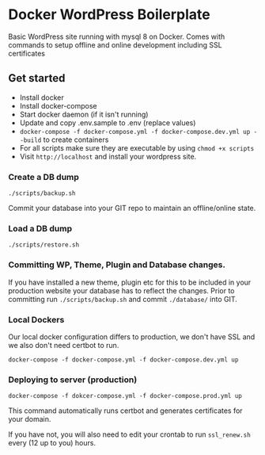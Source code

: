 # Docker WordPress Boilerplate

Basic WordPress site running with mysql 8 on Docker. Comes with commands to setup offline and online development including SSL certificates

## Get started

- Install docker
- Install docker-compose
- Start docker daemon (if it isn't running)
- Update and copy .env.sample to .env (replace values)
- `docker-compose -f docker-compose.yml -f docker-compose.dev.yml up --build` to create containers
- For all scripts make sure they are executable by using `chmod +x scripts`
- Visit `http://localhost` and install your wordpress site.

### Create a DB dump

`./scripts/backup.sh`

Commit your database into your GIT repo to maintain an offline/online state.

### Load a DB dump

`./scripts/restore.sh`

### Committing WP, Theme, Plugin and Database changes.

If you have installed a new theme, plugin etc for this to be included in your production website your database has to reflect the changes. Prior to committing run `./scripts/backup.sh` and commit `./database/` into GIT.

### Local Dockers

Our local docker configuration differs to production, we don't have SSL and we also don't need certbot to run.

`docker-compose -f docker-compose.yml -f docker-compose.dev.yml up`

### Deploying to server (production)

`docker-compose -f dokcer-compose.yml -f docker-compose.prod.yml up`

This command automatically runs certbot and generates certificates for your domain.

If you have not, you will also need to edit your crontab to run `ssl_renew.sh` every (12 up to you) hours.
